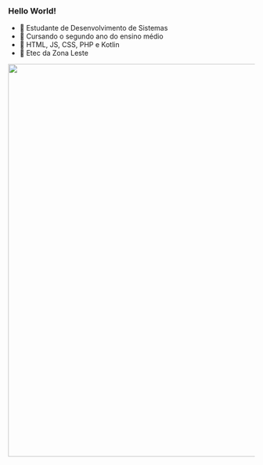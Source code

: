 <h3>Hello World!</h3>

- 💭 Estudante de Desenvolvimento de Sistemas
- 💭 Cursando o segundo ano do ensino médio
- 💭 HTML, JS, CSS, PHP e Kotlin
- 💭 Etec da Zona Leste


<div align="center">
<img src="https://user-images.githubusercontent.com/99843232/183810125-d9a94a9e-a06b-4724-b001-239707610cc6.gif"  width="800px"/>
</div>

